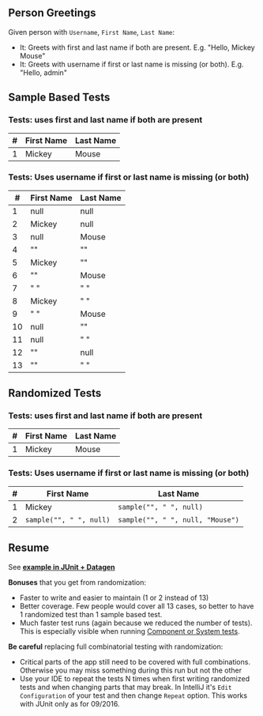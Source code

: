 Person Greetings
----------------
Given person with `Username`, `First Name`, `Last Name`:

* It: Greets with first and last name if both are present. E.g. "Hello, Mickey Mouse"
* It: Greets with username if first or last name is missing (or both). E.g. "Hello, admin"

## Sample Based Tests
### Tests: uses first and last name if both are present
|#  |First Name|Last Name|
|---|---       |---      |
|1  | Mickey   |Mouse    |

### Tests: Uses username if first or last name is missing (or both)
|#  |First Name|Last Name|
|---|---       |---      |
|1  |null      |null     |
|2  |Mickey    |null     |
|3  |null      |Mouse    |
|4  |""        |""       |
|5  |Mickey    |""       |
|6  |""        |Mouse    |
|7  |" "       |" "      |
|8  |Mickey    |" "      |
|9  |" "       |Mouse    |
|10 |null      |""       |
|11 |null      |" "      |
|12 |""        |null     |
|13 |""        |" "      |

## Randomized Tests
### Tests: uses first and last name if both are present
|#  |First Name|Last Name|
|---|---       |---      |
|1  | Mickey   |Mouse    |

### Tests: Uses username if first or last name is missing (or both)
|#  |First Name             |Last Name                       |
|---|---                    |---                             |
|1  |Mickey                 |`sample("", " ", null)`         |
|2  |`sample("", " ", null)`|`sample("", " ", null, "Mouse")`|

## Resume 

See **[example in JUnit + Datagen](./src/test/java/io/qala/datagen/examples/_10_CombinatorialGreetingsTest.java)**

**Bonuses** that you get from randomization:

* Faster to write and easier to maintain (1 or 2 instead of 13)
* Better coverage. Few people would cover all 13 cases, so better to have 1 randomized test than 1 sample based test.
* Much faster test runs (again because we reduced the number of tests). This is especially visible when running 
[Component or System tests](http://qala.io/blog/holes-in-test-terminology.html).

**Be careful** replacing full combinatorial testing with randomization:

* Critical parts of the app still need to be covered with full combinations. Otherwise you may miss something during 
this run but not the other
* Use your IDE to repeat the tests N times when first writing randomized tests and when changing parts that may break.
In IntelliJ it's `Edit Configuration` of your test and then change `Repeat` option. This works with JUnit only as for 
09/2016.